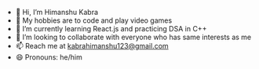 - 👋 Hi, I’m Himanshu Kabra
- 👀 My hobbies are to code and play video games
- 🌱 I’m currently learning React.js and practicing DSA in C++ 
- 💞️ I’m looking to collaborate with everyone who has same interests as me
- 📫 Reach me at kabrahimanshu123@gmail.com
- 😄 Pronouns: he/him
